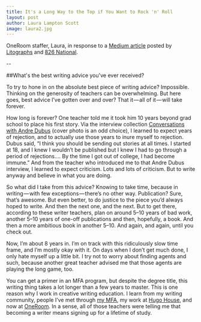 ```yaml
---
title: It's a Long Way to the Top if You Want to Rock 'n' Roll
layout: post
author: Laura Lampton Scott
image: laura2.jpg
---
```

OneRoom staffer, Laura, in response to a [Medium article](https://medium.com/medium-writing-prompts/what-s-the-best-writing-advice-you-ve-ever-received-928965d36467) posted by [Litographs](http://www.litographs.com/) and [826 National](http://826national.org/).

--

##What's the best writing advice you've ever received? 

To try to hone in on the absolute best piece of writing advice? Impossible. Thinking on the generosity of teachers can be overwhelming. But here goes, best advice I’ve gotten over and over? That it — all of it — will take forever.

How long is forever? One teacher told me it took him 10 years beyond grad school to place his first story. Via the interview collection [Conversations with Andre Dubus](http://www.powells.com/biblio/9781617037856) (cover photo is an odd choice), I learned to expect years of rejection, and to actually use those years to inure myself to rejection. Dubus said, “I think you should be sending out stories at all times. I started at 18, and I knew I wouldn’t be published but I knew I had to go through a period of rejections…. By the time I got out of college, I had become immune.” And from the teacher who introduced me to that Andre Dubus interview, I learned to expect criticism. Lots and lots of criticism. But to write anyway and believe in what you are doing.

So what did I take from this advice? Knowing to take time, because in writing — with few exceptions — there’s no other way. Publication? Sure, that’s awesome. But even better, to do justice to the piece you’d always hoped to write. And then the next one, and the next. But to get there, according to these writer teachers, plan on around 5–10 years of bad work, another 5–10 years of one-off publications and then, hopefully, a book. And then a more ambitious book in another 5–10. And again, and again, until you check out.

Now, I’m about 8 years in. I’m on track with this ridiculously slow time frame, and I’m mostly okay with it. On days when I don’t get much done, I only hate myself up a little bit. I try not to worry about finding agents and such, because another great teacher advised me that those agents are playing the long game, too.

You can get a primer in an MFA program, but despite the degree title, this writing thing takes a lot longer than a few years to master. This is one reason why I work in creative writing education. I learn from my writing community, people I’ve met through [my MFA](http://www.cas.umt.edu/creativewriting/), my work at [Hugo House](http://hugohouse.org/), and now at [OneRoom](http://www.joinoneroom.com/writing.html). In a sense, all of those teachers were telling me that becoming a writer means signing up for a lifetime of study.